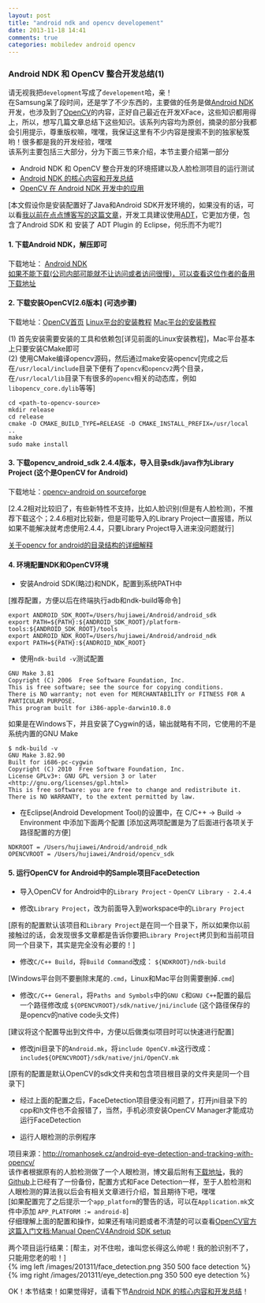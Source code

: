```yaml
---
layout: post
title: "android ndk and opencv developement"
date: 2013-11-18 14:41
comments: true
categories: mobiledev android opencv
---
```


### Android NDK 和 OpenCV 整合开发总结(1)

请无视我把`development`写成了`developement`哈，亲！  
在Samsung呆了段时间，还是学了不少东西的，主要做的任务是做[Android NDK](http://developer.android.com/tools/sdk/ndk/index.html)开发，也涉及到了[OpenCV](http://opencv.org/)的内容，正好自己最近在开发XFace，这些知识都用得上，所以，想写几篇文章总结下这些知识。该系列内容均为原创，摘录的部分我都会引用提示，尊重版权嘛，嘿嘿，我保证这里有不少内容是搜索不到的独家秘笈哟！很多都是我的开发经验，嘿嘿  
该系列主要包括三大部分，分为下面三节来介绍，本节主要介绍第一部分

* Android NDK 和 OpenCV 整合开发的环境搭建以及人脸检测项目的运行测试
* [Android NDK 的核心内容和开发总结](http://hujiaweibujidao.github.io/blog/2013/11/18/android-ndk-and-opencv-development-2/)
* [OpenCV 在 Android NDK 开发中的应用](http://hujiaweibujidao.github.io/blog/2013/11/18/android-ndk-and-opencv-development-3/)

[本文假设你是安装配置好了Java和Android SDK开发环境的，如果没有的话，可以看[我以前在点点博客写的这篇文章](http://hujiaweiyinger.diandian.com/post/2013-10-30/setup_android_ndk_environment_and_solve_some_problems)，开发工具建议使用[ADT](http://developer.android.com/sdk/installing/bundle.html)，它更加方便，包含了Android SDK 和 安装了 ADT Plugin 的 Eclipse，何乐而不为呢?]

#### 1. 下载Android NDK，解压即可

下载地址： [Android NDK](https://developer.android.com/tools/sdk/ndk/index.html)   
[如果不能下载(公司内部可能就不让访问或者访问很慢)，可以查看这位作者的备用下载地址](http://download.csdn.net/download/xiao87651234/3991166)

#### 2. 下载安装OpenCV[2.6版本] (可选步骤)

下载地址：[OpenCV首页](http://opencv.org/) 
[Linux平台的安装教程](http://docs.opencv.org/trunk/doc/tutorials/introduction/linux_install/linux_install.html#linux-installation)  [Mac平台的安装教程](http://tilomitra.com/opencv-on-mac-osx/ ) 

(1) 首先安装需要安装的工具和依赖包[详见前面的Linux安装教程]，Mac平台基本上只要安装CMake即可   
(2) 使用CMake编译opencv源码，然后通过make安装opencv[完成之后在`/usr/local/include`目录下便有了`opencv`和`opencv2`两个目录，在`/usr/local/lib`目录下有很多的`opencv`相关的动态库，例如`libopencv_core.dylib`等等]

```
cd <path-to-opencv-source>
mkdir release
cd release
cmake -D CMAKE_BUILD_TYPE=RELEASE -D CMAKE_INSTALL_PREFIX=/usr/local .. 
make
sudo make install
```

#### 3. 下载opencv_android_sdk 2.4.4版本，导入目录sdk/java作为Library Project (这个是OpenCV for Android)

下载地址：[opencv-android on sourceforge](http://sourceforge.net/projects/opencvlibrary/files/opencv-android/)

[2.4.2相对比较旧了，有些新特性不支持，比如人脸识别(但是有人脸检测)，不推荐下载这个；2.4.6相对比较新，但是可能导入的Library Project一直报错，所以如果不能解决就考虑使用2.4.4，只要Library Project导入进来没问题就行]

[关于opencv for android的目录结构的详细解释](http://docs.opencv.org/doc/tutorials/introduction/android_binary_package/O4A_SDK.html#general-info)

#### 4. 环境配置NDK和OpenCV环境

- 安装Android SDK(略过)和NDK，配置到系统PATH中

[推荐配置，方便以后在终端执行adb和ndk-build等命令]

```
export ANDROID_SDK_ROOT=/Users/hujiawei/Android/android_sdk
export PATH=${PATH}:${ANDROID_SDK_ROOT}/platform-tools:${ANDROID_SDK_ROOT}/tools
export ANDROID_NDK_ROOT=/Users/hujiawei/Android/android_ndk
export PATH=${PATH}:${ANDROID_NDK_ROOT}
```

- 使用`ndk-build -v`测试配置

```
GNU Make 3.81
Copyright (C) 2006  Free Software Foundation, Inc.
This is free software; see the source for copying conditions.
There is NO warranty; not even for MERCHANTABILITY or FITNESS FOR A
PARTICULAR PURPOSE.
This program built for i386-apple-darwin10.8.0
```

如果是在Windows下，并且安装了Cygwin的话，输出就略有不同，它使用的不是系统内置的GNU Make

```
$ ndk-build -v
GNU Make 3.82.90
Built for i686-pc-cygwin
Copyright (C) 2010  Free Software Foundation, Inc.
License GPLv3+: GNU GPL version 3 or later <http://gnu.org/licenses/gpl.html>
This is free software: you are free to change and redistribute it.
There is NO WARRANTY, to the extent permitted by law.
```

- 在Eclipse(Android Development Tool)的设置中，在 C/C++ -> Build -> Environment 中添加下面两个配置 [添加这两项配置是为了后面进行各项关于路径配置的方便]

```
NDKROOT = /Users/hujiawei/Android/android_ndk
OPENCVROOT = /Users/hujiawei/Android/opencv_sdk
```

#### 5. 运行OpenCV for Android中的Sample项目FaceDetection

- 导入OpenCV for Android中的`Library Project` - `OpenCV Library - 2.4.4`

- 修改`Library Project`，改为前面导入到workspace中的`Library Project`

[原有的配置默认该项目和`Library Project`是在同一个目录下，所以如果你以前接触过的话，会发现很多文章都是告诉你要把`Library Project`拷贝到和当前项目同一个目录下，其实是完全没有必要的！]

- 修改`C/C++ Build`，将`Build Command`改成： `${NDKROOT}/ndk-build`  

[Windows平台则不要删除末尾的`.cmd`，Linux和Mac平台则需要删掉`.cmd`]

- 修改`C/C++ General`，将`Paths and Symbols`中的`GNU C`和`GNU C++`配置的最后一个路径修改成 `${OPENCVROOT}/sdk/native/jni/include` (这个路径保存的是opencv的native code头文件)

[建议将这个配置导出到文件中，方便以后做类似项目时可以快速进行配置]

- 修改jni目录下的`Android.mk`，将`include OpenCV.mk`这行改成：`include${OPENCVROOT}/sdk/native/jni/OpenCV.mk`

[原有的配置是默认OpenCV的sdk文件夹和包含项目根目录的文件夹是同一个目录下]

- 经过上面的配置之后，FaceDetection项目便没有问题了，打开jni目录下的cpp和h文件也不会报错了，当然，手机必须安装OpenCV Manager才能成功运行FaceDetection

- 运行人眼检测的示例程序

项目来源：<http://romanhosek.cz/android-eye-detection-and-tracking-with-opencv/>  
该作者根据原有的人脸检测做了一个人眼检测，博文最后附有[下载地址](http://romanhosek.cz/?wpdmact=process&did=MS5ob3RsaW5r)，我的[Github](https://github.com/yinger090807/XFace)上已经有了一份备份，配置方式和Face Detection一样，至于人脸检测和人眼检测的算法我以后会有相关文章进行介绍，暂且期待下吧，嘿嘿  
[如果配置完了之后提示一个`app_platform`的警告的话，可以在`Application.mk`文件中添加 `APP_PLATFORM := android-8`]  
仔细理解上面的配置和操作，如果还有啥问题或者不清楚的可以查看[OpenCV官方这篇入门文档:Manual OpenCV4Android SDK setup](http://docs.opencv.org/doc/tutorials/introduction/android_binary_package/O4A_SDK.html)

两个项目运行结果：[帮主，对不住啦，谁叫您长得这么帅呢！我的脸识别不了，只能用您老的啦！]   
{% img left /images/201311/face_detection.png 350 500 face detection %}
{% img right /images/201311/eye_detection.png 350 500 eye detection %}

OK！本节结束！如果觉得好，请看下节[Android NDK 的核心内容和开发总结](http://hujiaweibujidao.github.io/blog/2013/11/18/android-ndk-and-opencv-development-2/)！

